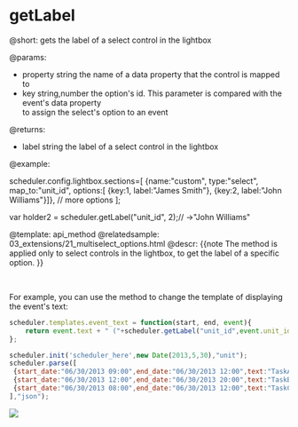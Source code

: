 getLabel
=============
@short: 
	gets the label of a select control in the lightbox

@params: 
- property		string				the name of a data property that the control is mapped to
- key			string,number	 	the option's id. This parameter is compared with the event's data property <br> to assign the select's option to an event

@returns:
- label	string	the label of a select control in the lightbox

@example: 

scheduler.config.lightbox.sections=[
	{name:"custom", type:"select", map_to:"unit_id", options:[
        {key:1, label:"James Smith"}, 
        {key:2, label:"John Williams"}]},
		// more options
];

var holder2 = scheduler.getLabel("unit_id", 2);// ->"John Williams"

@template:	api_method
@relatedsample:
	03_extensions/21_multiselect_options.html
@descr: 
{{note
The method is applied only to select controls in the lightbox, to get the label of a specific option.
}}

<br>

For example, you can use the method to change the template of displaying the event's text:

~~~js
scheduler.templates.event_text = function(start, end, event){
	return event.text + " ("+scheduler.getLabel("unit_id",event.unit_id) +")";
};

scheduler.init('scheduler_here',new Date(2013,5,30),"unit");
scheduler.parse([
 {start_date:"06/30/2013 09:00",end_date:"06/30/2013 12:00",text:"TaskA",unit_id:1},
 {start_date:"06/30/2013 12:00",end_date:"06/30/2013 20:00",text:"TaskB",unit_id:2},
 {start_date:"06/30/2013 08:00",end_date:"06/30/2013 12:00",text:"TaskC",unit_id:2}
],"json");

~~~

<img src="api/getlabel_method_copy.png"/>